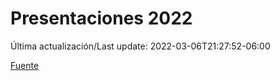 # Presentaciones 2022

Última actualización/Last update: 2022-03-06T21:27:52-06:00

 [Fuente](https://www.gob.mx/salud/documentos/presentaciones-2022)
